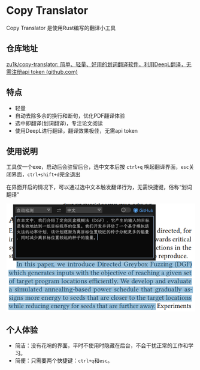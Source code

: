 # Copy Translator

Copy Translator 是使用Rust编写的翻译小工具

## 仓库地址

[zu1k/copy-translator: 简单、轻量、好用的划词翻译软件，利用DeepL翻译，无需注册api token (github.com)](https://github.com/zu1k/copy-translator)

## 特点

- 轻量
- 自动去除多余的换行和断句，优化PDF翻译体验
- 选中即翻译(划词翻译)，专注论文阅读
- 使用DeepL进行翻译，翻译效果极佳，无需api token

## 使用说明

工具仅一个exe，启动后会驻留后台，选中文本后按 `ctrl+q` 唤起翻译界面，`esc`关闭界面，`ctrl+shift+d`完全退出

在界面开启的情况下，可以通过选中文本触发翻译行为，无需快捷键，俗称“划词翻译”

![使用截图](copy-translator-img/pic.png)

## 个人体验

- 简洁：没有花哨的界面，平时不使用时隐藏在后台，不会干扰正常的工作和学习。
- 简便：只需要两个快捷键：`ctrl+q`和`esc`。
